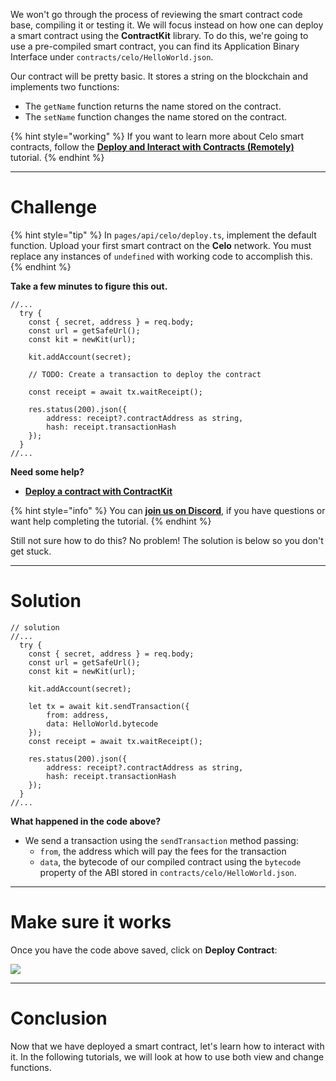 We won't go through the process of reviewing the smart contract code base, compiling it or testing it. We will focus instead on how one can deploy a smart contract using the **ContractKit** library. To do this, we're going to use a pre-compiled smart contract, you can find its Application Binary Interface under `contracts/celo/HelloWorld.json`.

Our contract will be pretty basic. It stores a string on the blockchain and implements two functions:
* The `getName` function returns the name stored on the contract.
* The `setName` function changes the name stored on the contract.

{% hint style="working" %}
If you want to learn more about Celo smart contracts, follow the [**Deploy and Interact with Contracts (Remotely)**](https://learn.figment.io/tutorials/hello-contracts) tutorial.
{% endhint %}

----------------------------------

# Challenge

{% hint style="tip" %}
In `pages/api/celo/deploy.ts`, implement the default function. Upload your first smart contract on the **Celo** network. You must replace any instances of `undefined` with working code to accomplish this.
{% endhint %}

**Take a few minutes to figure this out.**

```tsx
//...
  try {
    const { secret, address } = req.body;
    const url = getSafeUrl();
    const kit = newKit(url);

    kit.addAccount(secret);

    // TODO: Create a transaction to deploy the contract

    const receipt = await tx.waitReceipt();

    res.status(200).json({
        address: receipt?.contractAddress as string,
        hash: receipt.transactionHash
    });
  }
//...
```

**Need some help?**
* [**Deploy a contract with ContractKit**](https://docs.celo.org/developer-guide/contractkit/usage#deploy-a-contract)  

{% hint style="info" %}
You can [**join us on Discord**](https://figment.io/devchat), if you have questions or want help completing the tutorial.
{% endhint %}

Still not sure how to do this? No problem! The solution is below so you don't get stuck.

----------------------------------

# Solution

```tsx
// solution
//...
  try {
    const { secret, address } = req.body;
    const url = getSafeUrl();
    const kit = newKit(url);

    kit.addAccount(secret);

    let tx = await kit.sendTransaction({
        from: address,
        data: HelloWorld.bytecode
    });
    const receipt = await tx.waitReceipt();

    res.status(200).json({
        address: receipt?.contractAddress as string,
        hash: receipt.transactionHash
    });
  }
//...
```

**What happened in the code above?**

* We send a transaction using the `sendTransaction` method passing:
  * `from`, the address which will pay the fees for the transaction
  * `data`, the bytecode of our compiled contract using the `bytecode` property of the ABI stored in `contracts/celo/HelloWorld.json`. 

----------------------------------

# Make sure it works

Once you have the code above saved, click on **Deploy Contract**:

![](../../../.gitbook/assets/pathways/celo/celo-deploy.gif)

----------------------------------

# Conclusion

Now that we have deployed a smart contract, let's learn how to interact with it. In the following tutorials, we will look at how to use both view and change functions.
